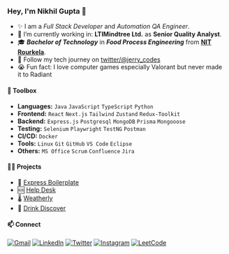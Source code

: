 ### Hey, I'm Nikhil Gupta 👋  

- ✨ I am a _Full Stack Developer_ and _Automation QA Engineer_.
- 🔭 I’m currently working in: **LTIMindtree Ltd.** as **Senior Quality Analyst**.
- 🎓 _**Bachelor of Technology**_ in _**Food Process Engineering**_ from [**NIT Rourkela**](https://www.nitrkl.ac.in/).
- 🔗 Follow my tech journey on [twitter/@jerry_codes](https://twitter.com/jerry_codes)
- 😭 Fun fact: I love computer games especially Valorant but never made it to Radiant

#### 🧰 Toolbox

- **Languages:** `Java` `JavaScript` `TypeScript` `Python`
- **Frontend:** `React` `Next.js` `Tailwind` `Zustand` `Redux-Toolkit`
- **Backend:** `Express.js` `Postgresql` `MongoDB` `Prisma` `Mongooose`  
- **Testing:** `Selenium` `Playwright` `TestNG` `Postman`
- **CI/CD:** `Docker`
- **Tools:** `Linux` `Git` `GitHub` `VS Code` `Eclipse`
- **Others:** `MS Office` `Scrum` `Confluence` `Jira`

<!-- 
- 🌡️ []()
TODO: Add live links and pin the repos in github
-->
#### 👷‍♂️ Projects
- 🔪 [Express Boilerplate](https://github.com/nigupta29/express-rest-boilerplate)
- 🆘 [Help Desk](https://github.com/nigupta29/help-desk)
- 🌡️ [Weatherly](https://github.com/nigupta29/weather-app)
- 🍷 [Drink Discover](https://github.com/nigupta29/drink-discover)

#### 📫 Connect
[![Gmail](https://img.shields.io/badge/Gmail-D14836?style=for-the-badge&logo=gmail&logoColor=white)](mailto:nikhil.gupts5667@gmail.com?subject=connect%20with%20Nikhil%20Gupta)
[![LinkedIn](https://img.shields.io/badge/linkedin-%230077B5.svg?style=for-the-badge&logo=linkedin&logoColor=white)](https://in.linkedin.com/in/nigupta29)
[![Twitter](https://img.shields.io/badge/Twitter-%231DA1F2.svg?style=for-the-badge&logo=Twitter&logoColor=white)](https://twitter.com/jerry_codes)
[![Instagram](https://img.shields.io/badge/Instagram-E4405F?style=for-the-badge&logo=instagram&logoColor=white)](https://instagram.com/jerry_codes)
[![LeetCode](https://img.shields.io/badge/LeetCode-000000?style=for-the-badge&logo=LeetCode&logoColor=#d16c06)](https://leetcode.com/nigupta29)

<!-- 

## Top Languages
<a href="#">![Top Langs](https://github-readme-stats.vercel.app/api/top-langs/?username=nigupta29&layout=compact&theme=swift&count_private=true&hide_border=true)</a>

-->
